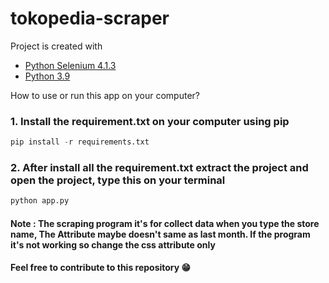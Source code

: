 # tokopedia-scraper

Project is created with 
* [Python Selenium 4.1.3](https://selenium-python.readthedocs.io/installation.html)
* [Python 3.9](https://www.python.org/downloads/release/python-390/)

How to use or run this app on your computer?
### 1. Install the requirement.txt on your computer using pip

```python
pip install -r requirements.txt
```

### 2.  After install all the requirement.txt extract the project and open the project, type this on your terminal 
```python
python app.py
```


#### Note : The scraping program it's for collect data when you type the store name, The Attribute maybe doesn't same as last month. If the program it's not working so change the css attribute only


#### Feel free to contribute to this repository :grin:
